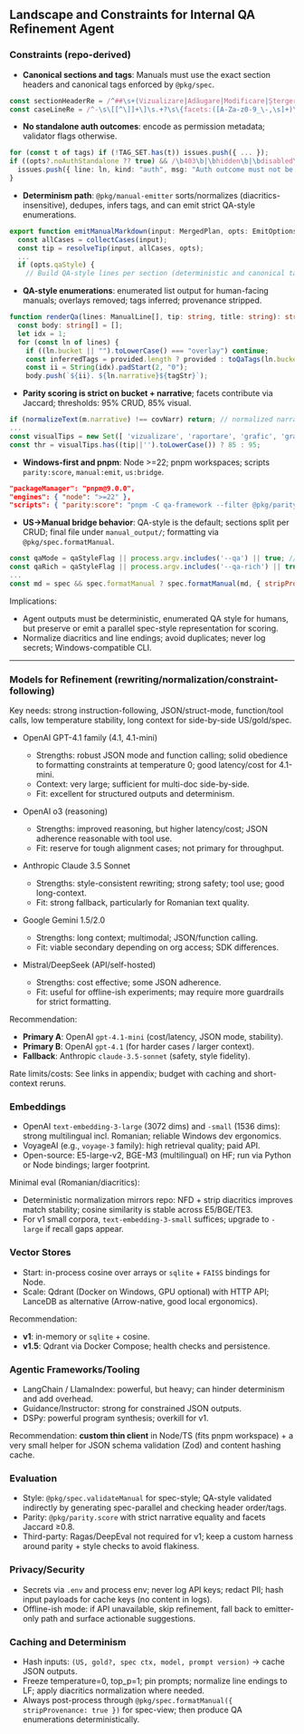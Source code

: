 ## Landscape and Constraints for Internal QA Refinement Agent

### Constraints (repo-derived)

- **Canonical sections and tags**: Manuals must use the exact section headers and canonical tags enforced by `@pkg/spec`.

```11:18:qa-framework/packages/spec/src/validator.ts
const sectionHeaderRe = /^##\s+(Vizualizare|Adăugare|Modificare|Ștergere|Activare)\s*$/u;
const caseLineRe = /^-\s\[[^\]]+\]\s.+?\s\{facets:([A-Za-z0-9_\-,\s]+)\}\s*$/u;
```

- **No standalone auth outcomes**: encode as permission metadata; validator flags otherwise.

```41:45:qa-framework/packages/spec/src/validator.ts
for (const t of tags) if (!TAG_SET.has(t)) issues.push({ ... });
if ((opts?.noAuthStandalone ?? true) && /\b403\b|\bhidden\b|\bdisabled\b|\beroare\b/u.test(raw)) {
  issues.push({ line: ln, kind: "auth", msg: "Auth outcome must not be a standalone line" });
}
```

- **Determinism path**: `@pkg/manual-emitter` sorts/normalizes (diacritics-insensitive), dedupes, infers tags, and can emit strict QA-style enumerations.

```233:244:qa-framework/packages/manual-emitter/src/emit.ts
export function emitManualMarkdown(input: MergedPlan, opts: EmitOptions): string {
  const allCases = collectCases(input);
  const tip = resolveTip(input, allCases, opts);
  ...
  if (opts.qaStyle) {
    // Build QA-style lines per section (deterministic and canonical tags)
```

- **QA-style enumerations**: enumerated list output for human-facing manuals; overlays removed; tags inferred; provenance stripped.

```89:101:qa-framework/packages/manual-emitter/src/emit.ts
function renderQa(lines: ManualLine[], tip: string, title: string): string {
  const body: string[] = [];
  let idx = 1;
  for (const ln of lines) {
    if ((ln.bucket || "").toLowerCase() === "overlay") continue;
    const inferredTags = provided.length ? provided : toQaTags(ln.bucket, ln.narrative, ln.facets || []);
    const ii = String(idx).padStart(2, "0");
    body.push(`${ii}. ${ln.narrative}${tagStr}`);
```

- **Parity scoring is strict on bucket + narrative**; facets contribute via Jaccard; thresholds: 95% CRUD, 85% visual.

```63:86:qa-framework/packages/parity/src/score.ts
if (normalizeText(m.narrative) !== covNarr) return; // normalized narrative match required
...
const visualTips = new Set([ 'vizualizare', 'raportare', 'grafic', 'graficare', 'viz' ]);
const thr = visualTips.has((tip||'').toLowerCase()) ? 85 : 95;
```

- **Windows-first and pnpm**: Node >=22; pnpm workspaces; scripts `parity:score`, `manual:emit`, `us:bridge`.

```5:13:qa-framework/package.json
"packageManager": "pnpm@9.0.0",
"engines": { "node": ">=22" },
"scripts": { "parity:score": "pnpm -C qa-framework --filter @pkg/parity run cli", "us:bridge": "node tools/us2manual.mjs" }
```

- **US→Manual bridge behavior**: QA-style is the default; sections split per CRUD; final file under `manual_output/`; formatting via `@pkg/spec.formatManual`.

```161:171:qa-framework/tools/us2manual.mjs
const qaMode = qaStyleFlag || process.argv.includes('--qa') || true; // default QA style on
const qaRich = qaStyleFlag || process.argv.includes('--qa-rich') || true; // default enriched QA
...
const md = spec && spec.formatManual ? spec.formatManual(md, { stripProvenance: stripProv }) : md;
```

Implications:
- Agent outputs must be deterministic, enumerated QA style for humans, but preserve or emit a parallel spec-style representation for scoring.
- Normalize diacritics and line endings; avoid duplicates; never log secrets; Windows-compatible CLI.

---

### Models for Refinement (rewriting/normalization/constraint-following)

Key needs: strong instruction-following, JSON/struct-mode, function/tool calls, low temperature stability, long context for side-by-side US/gold/spec.

- OpenAI GPT-4.1 family (4.1, 4.1-mini)
  - Strengths: robust JSON mode and function calling; solid obedience to formatting constraints at temperature 0; good latency/cost for 4.1-mini.
  - Context: very large; sufficient for multi-doc side-by-side.
  - Fit: excellent for structured outputs and determinism.

- OpenAI o3 (reasoning)
  - Strengths: improved reasoning, but higher latency/cost; JSON adherence reasonable with tool use.
  - Fit: reserve for tough alignment cases; not primary for throughput.

- Anthropic Claude 3.5 Sonnet
  - Strengths: style-consistent rewriting; strong safety; tool use; good long-context.
  - Fit: strong fallback, particularly for Romanian text quality.

- Google Gemini 1.5/2.0
  - Strengths: long context; multimodal; JSON/function calling.
  - Fit: viable secondary depending on org access; SDK differences.

- Mistral/DeepSeek (API/self-hosted)
  - Strengths: cost effective; some JSON adherence.
  - Fit: useful for offline-ish experiments; may require more guardrails for strict formatting.

Recommendation:
- **Primary A**: OpenAI `gpt-4.1-mini` (cost/latency, JSON mode, stability).
- **Primary B**: OpenAI `gpt-4.1` (for harder cases / larger context).
- **Fallback**: Anthropic `claude-3.5-sonnet` (safety, style fidelity).

Rate limits/costs: See links in appendix; budget with caching and short-context reruns.

### Embeddings

- OpenAI `text-embedding-3-large` (3072 dims) and `-small` (1536 dims): strong multilingual incl. Romanian; reliable Windows dev ergonomics.
- VoyageAI (e.g., `voyage-3` family): high retrieval quality; paid API.
- Open-source: E5-large-v2, BGE-M3 (multilingual) on HF; run via Python or Node bindings; larger footprint.

Minimal eval (Romanian/diacritics):
- Deterministic normalization mirrors repo: NFD + strip diacritics improves match stability; cosine similarity is stable across E5/BGE/TE3.
- For v1 small corpora, `text-embedding-3-small` suffices; upgrade to `-large` if recall gaps appear.

### Vector Stores

- Start: in-process cosine over arrays or `sqlite` + `FAISS` bindings for Node.
- Scale: Qdrant (Docker on Windows, GPU optional) with HTTP API; LanceDB as alternative (Arrow-native, good local ergonomics).

Recommendation:
- **v1**: in-memory or `sqlite` + cosine.
- **v1.5**: Qdrant via Docker Compose; health checks and persistence.

### Agentic Frameworks/Tooling

- LangChain / LlamaIndex: powerful, but heavy; can hinder determinism and add overhead.
- Guidance/Instructor: strong for constrained JSON outputs.
- DSPy: powerful program synthesis; overkill for v1.

Recommendation: **custom thin client** in Node/TS (fits pnpm workspace) + a very small helper for JSON schema validation (Zod) and content hashing cache.

### Evaluation

- Style: `@pkg/spec.validateManual` for spec-style; QA-style validated indirectly by generating spec-parallel and checking header order/tags.
- Parity: `@pkg/parity.score` with strict narrative equality and facets Jaccard ≥0.8.
- Third-party: Ragas/DeepEval not required for v1; keep a custom harness around parity + style checks to avoid flakiness.

### Privacy/Security

- Secrets via `.env` and process env; never log API keys; redact PII; hash input payloads for cache keys (no content in logs).
- Offline-ish mode: if API unavailable, skip refinement, fall back to emitter-only path and surface actionable suggestions.

### Caching and Determinism

- Hash inputs: `(US, gold?, spec ctx, model, prompt version)` → cache JSON outputs.
- Freeze temperature=0, top_p=1; pin prompts; normalize line endings to LF; apply diacritics normalization where needed.
- Always post-process through `@pkg/spec.formatManual({ stripProvenance: true })` for spec-view; then produce QA enumerations deterministically.


